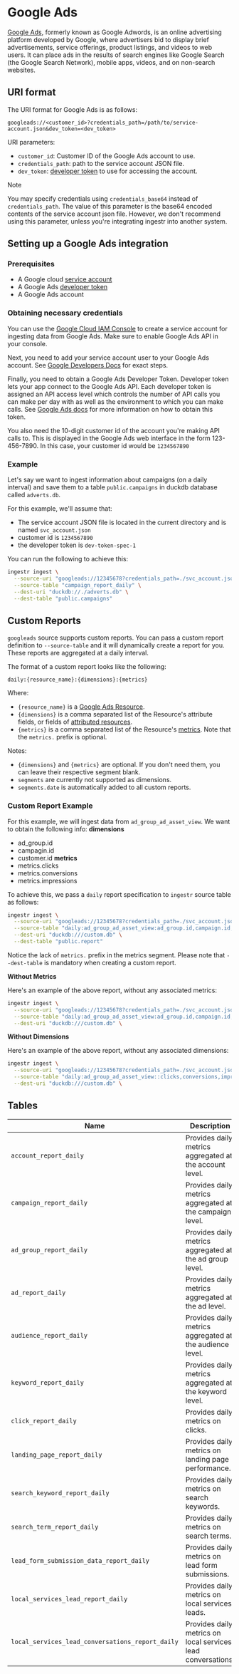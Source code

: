 # Google Ads
[Google Ads](https://ads.google.com/), formerly known as Google Adwords, is an online advertising platform developed by Google, where advertisers bid to display brief advertisements, service offerings, product listings, and videos to web users. It can place ads in the results of search engines like Google Search (the Google Search Network), mobile apps, videos, and on non-search websites.

## URI format

The URI format for Google Ads is as follows:
```plaintext
googleads://<customer_id>?credentials_path=/path/to/service-account.json&dev_token=<dev_token>
```

URI parameters:

- `customer_id`: Customer ID of the Google Ads account to use.
- `credentials_path`: path to the service account JSON file.
- `dev_token`: [developer token](https://developers.google.com/google-ads/api/docs/get-started/dev-token) to use for accessing the account.

> [!NOTE]
> You may specify credentials using `credentials_base64` instead of `credentials_path`.
> The value of this parameter is the base64 encoded contents of the 
> service account json file. However, we don't recommend using this
> parameter, unless you're integrating ingestr into another system.
## Setting up a Google Ads integration

### Prerequisites
* A Google cloud [service account](https://cloud.google.com/iam/docs/service-account-overview)
* A Google Ads [developer token](https://developers.google.com/google-ads/api/docs/get-started/dev-token)
* A Google Ads account 


### Obtaining necessary credentials

You can use the [Google Cloud IAM Console](https://cloud.google.com/security/products/iam) to create a service account for ingesting data from Google Ads. Make sure to enable Google Ads API in your console.

Next, you need to add your service account user to your Google Ads account. See [Google Developers Docs](https://developers.google.com/google-ads/api/docs/oauth/service-accounts) for exact steps.

Finally, you need to obtain a Google Ads Developer Token. Developer token lets your app connect to the Google Ads API. Each developer token is assigned an API access level which controls the number of API calls you can make per day with as well as the environment to which you can make calls. See [Google Ads docs](https://developers.google.com/google-ads/api/docs/get-started/dev-token) for more information on how to obtain this token.

You also need the 10-digit customer id of the account you're making API calls to. This is displayed in the Google Ads web interface in the form 123-456-7890. In this case, your customer id would be `1234567890`

### Example

Let's say we want to ingest information about campaigns (on a daily interval) and save them to a table `public.campaigns` in duckdb database called `adverts.db`.

For this example, we'll assume that:
* The service account JSON file is located in the current directory and is named `svc_account.json`
* customer id is `1234567890`
* the developer token is `dev-token-spec-1`

You can run the following to achieve this:
```sh
ingestr ingest \
  --source-uri "googleads://12345678?credentials_path=./svc_account.json&dev_token=dev-token-spec-1" \
  --source-table "campaign_report_daily" \
  --dest-uri "duckdb://./adverts.db" \
  --dest-table "public.campaigns"
```

## Custom Reports
`googleads` source supports custom reports. You can pass a custom report definition to `--source-table` and it will dynamically create a report for you. These reports are aggregated at a daily interval.

The format of a custom report looks like the following:
```
daily:{resource_name}:{dimensions}:{metrics}
```
Where:
* `{resource_name}` is a [Google Ads Resource](https://developers.google.com/google-ads/api/fields/v18/overview_query_builder#list-of-all-resources).
* `{dimensions}` is a comma separated list of the Resource's attribute fields, or fields of [attributed resources](https://developers.google.com/google-ads/api/docs/query/overview).
* `{metrics}` is a comma separated list of the Resource's [metrics](https://developers.google.com/google-ads/api/fields/v18/metrics). Note that the `metrics.` prefix is optional. 

Notes:
* `{dimensions}` and `{metrics}` are optional. If you don't need them, you can leave their respective segment blank.
* `segments` are currently not supported as dimensions.
* `segments.date` is automatically added to all custom reports.

### Custom Report Example
For this example, we will ingest data from `ad_group_ad_asset_view`.
We want to obtain the following info:
**dimensions**
  * ad_group.id
  * campagin.id
  * customer.id
**metrics**
  * metrics.clicks
  * metrics.conversions
  * metrics.impressions

To achieve this, we pass a `daily` report specification to `ingestr` source table as follows:
```sh
ingestr ingest \
  --source-uri "googleads://12345678?credentials_path=./svc_account.json&dev_token=dev-token-spec-1" \
  --source-table "daily:ad_group_ad_asset_view:ad_group.id,campaign.id,customer.id:clicks,conversions,impressions" \
  --dest-uri "duckdb:///custom.db" \
  --dest-table "public.report"
```

Notice the lack of `metrics.` prefix in the metrics segment. Please note that `--dest-table` is mandatory when creating
a custom report.

**Without Metrics**

Here's an example of the above report, without any associated metrics:
```sh
ingestr ingest \
  --source-uri "googleads://12345678?credentials_path=./svc_account.json&dev_token=dev-token-spec-1" \
  --source-table "daily:ad_group_ad_asset_view:ad_group.id,campaign.id,customer.id:" \
  --dest-uri "duckdb:///custom.db" \
```

**Without Dimensions**

Here's an example of the above report, without any associated dimensions:
```sh
ingestr ingest \
  --source-uri "googleads://12345678?credentials_path=./svc_account.json&dev_token=dev-token-spec-1" \
  --source-table "daily:ad_group_ad_asset_view::clicks,conversions,impressions" \
  --dest-uri "duckdb:///custom.db" \
```



## Tables

| Name             | Description                                                             |
|------------------|-------------------------------------------------------------------------|
| `account_report_daily` | Provides daily metrics aggregated at the account level. |
| `campaign_report_daily` | Provides daily metrics aggregated at the campaign level. |
| `ad_group_report_daily` | Provides daily metrics aggregated at the ad group level. |
| `ad_report_daily` | Provides daily metrics aggregated at the ad level. |
| `audience_report_daily` | Provides daily metrics aggregated at the audience level. |
| `keyword_report_daily` | Provides daily metrics aggregated at the keyword level. |
| `click_report_daily` | Provides daily metrics on clicks. |
| `landing_page_report_daily` | Provides daily metrics on landing page performance. |
| `search_keyword_report_daily` | Provides daily metrics on search keywords. |
| `search_term_report_daily` | Provides daily metrics on search terms. |
| `lead_form_submission_data_report_daily` | Provides daily metrics on lead form submissions. |
| `local_services_lead_report_daily` | Provides daily metrics on local services leads. |
| `local_services_lead_conversations_report_daily` | Provides daily metrics on local services lead conversations. |